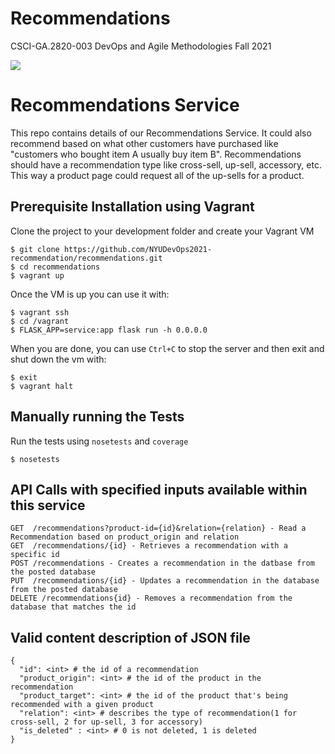 # Recommendations
CSCI-GA.2820-003 DevOps and Agile Methodologies Fall 2021

![](https://github.com/NYUDevOps2021-recommendation/recommendations/actions/workflows/workflow.yml/badge.svg)

# Recommendations Service

This repo contains details of our Recommendations Service.
It could also recommend based on what other customers have purchased like "customers who bought item A 
usually buy item B". Recommendations should have a recommendation type like cross-sell, up-sell, accessory, etc. This way a product page could request all of the up-sells for a product.

## Prerequisite Installation using Vagrant

Clone the project to your development folder and create your Vagrant VM

    $ git clone https://github.com/NYUDevOps2021-recommendation/recommendations.git
    $ cd recommendations
    $ vagrant up
    
Once the VM is up you can use it with:

    $ vagrant ssh
    $ cd /vagrant
    $ FLASK_APP=service:app flask run -h 0.0.0.0

When you are done, you can use `Ctrl+C` to stop the server and then exit and shut down the vm with:

    $ exit
    $ vagrant halt


## Manually running the Tests

Run the tests using `nosetests` and `coverage`

    $ nosetests

## API Calls with specified inputs available within this service

    GET  /recommendations?product-id={id}&relation={relation} - Read a Recommendation based on product_origin and relation
    GET  /recommendations/{id} - Retrieves a recommendation with a specific id
    POST /recommendations - Creates a recommendation in the datbase from the posted database
    PUT  /recommendations/{id} - Updates a recommendation in the database from the posted database
    DELETE /recommendations{id} - Removes a recommendation from the database that matches the id


## Valid content description of JSON file

    {
      "id": <int> # the id of a recommendation 
	  "product_origin": <int> # the id of the product in the recommendation 
	  "product_target": <int> # the id of the product that's being recommended with a given product
	  "relation": <int> # describes the type of recommendation(1 for cross-sell, 2 for up-sell, 3 for accessory)
	  "is_deleted" : <int> # 0 is not deleted, 1 is deleted
    }
